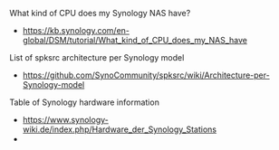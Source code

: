 What kind of CPU does my Synology NAS have?
- https://kb.synology.com/en-global/DSM/tutorial/What_kind_of_CPU_does_my_NAS_have

List of spksrc architecture per Synology model
- https://github.com/SynoCommunity/spksrc/wiki/Architecture-per-Synology-model

Table of Synology hardware information
- https://www.synology-wiki.de/index.php/Hardware_der_Synology_Stations
- 
